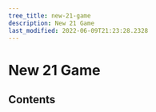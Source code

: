 ```yaml
---
tree_title: new-21-game
description: New 21 Game
last_modified: 2022-06-09T21:23:28.2328
---
```


# New 21 Game

## Contents
